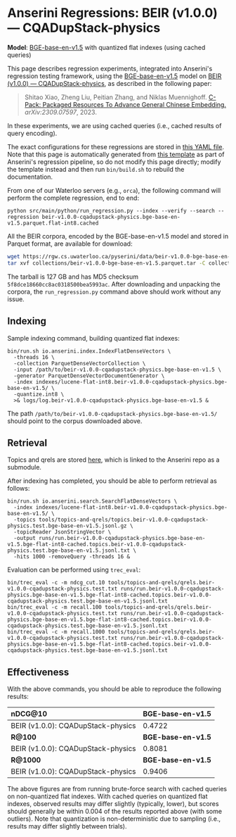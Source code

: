 # Anserini Regressions: BEIR (v1.0.0) &mdash; CQADupStack-physics

**Model**: [BGE-base-en-v1.5](https://huggingface.co/BAAI/bge-base-en-v1.5) with quantized flat indexes (using cached queries)

This page describes regression experiments, integrated into Anserini's regression testing framework, using the [BGE-base-en-v1.5](https://huggingface.co/BAAI/bge-base-en-v1.5) model on [BEIR (v1.0.0) &mdash; CQADupStack-physics](http://beir.ai/), as described in the following paper:

> Shitao Xiao, Zheng Liu, Peitian Zhang, and Niklas Muennighoff. [C-Pack: Packaged Resources To Advance General Chinese Embedding.](https://arxiv.org/abs/2309.07597) _arXiv:2309.07597_, 2023.

In these experiments, we are using cached queries (i.e., cached results of query encoding).

The exact configurations for these regressions are stored in [this YAML file](../../src/main/resources/regression/beir-v1.0.0-cqadupstack-physics.bge-base-en-v1.5.parquet.flat-int8.cached.yaml).
Note that this page is automatically generated from [this template](../../src/main/resources/docgen/templates/beir-v1.0.0-cqadupstack-physics.bge-base-en-v1.5.parquet.flat-int8.cached.template) as part of Anserini's regression pipeline, so do not modify this page directly; modify the template instead and then run `bin/build.sh` to rebuild the documentation.

From one of our Waterloo servers (e.g., `orca`), the following command will perform the complete regression, end to end:

```
python src/main/python/run_regression.py --index --verify --search --regression beir-v1.0.0-cqadupstack-physics.bge-base-en-v1.5.parquet.flat-int8.cached
```

All the BEIR corpora, encoded by the BGE-base-en-v1.5 model and stored in Parquet format, are available for download:

```bash
wget https://rgw.cs.uwaterloo.ca/pyserini/data/beir-v1.0.0-bge-base-en-v1.5.parquet.tar -P collections/
tar xvf collections/beir-v1.0.0-bge-base-en-v1.5.parquet.tar -C collections/
```

The tarball is 127 GB and has MD5 checksum `5f8dce18660cc8ac0318500bea5993ac`.
After downloading and unpacking the corpora, the `run_regression.py` command above should work without any issue.

## Indexing

Sample indexing command, building quantized flat indexes:

```
bin/run.sh io.anserini.index.IndexFlatDenseVectors \
  -threads 16 \
  -collection ParquetDenseVectorCollection \
  -input /path/to/beir-v1.0.0-cqadupstack-physics.bge-base-en-v1.5 \
  -generator ParquetDenseVectorDocumentGenerator \
  -index indexes/lucene-flat-int8.beir-v1.0.0-cqadupstack-physics.bge-base-en-v1.5/ \
  -quantize.int8 \
  >& logs/log.beir-v1.0.0-cqadupstack-physics.bge-base-en-v1.5 &
```

The path `/path/to/beir-v1.0.0-cqadupstack-physics.bge-base-en-v1.5/` should point to the corpus downloaded above.

## Retrieval

Topics and qrels are stored [here](https://github.com/castorini/anserini-tools/tree/master/topics-and-qrels), which is linked to the Anserini repo as a submodule.

After indexing has completed, you should be able to perform retrieval as follows:

```
bin/run.sh io.anserini.search.SearchFlatDenseVectors \
  -index indexes/lucene-flat-int8.beir-v1.0.0-cqadupstack-physics.bge-base-en-v1.5/ \
  -topics tools/topics-and-qrels/topics.beir-v1.0.0-cqadupstack-physics.test.bge-base-en-v1.5.jsonl.gz \
  -topicReader JsonStringVector \
  -output runs/run.beir-v1.0.0-cqadupstack-physics.bge-base-en-v1.5.bge-flat-int8-cached.topics.beir-v1.0.0-cqadupstack-physics.test.bge-base-en-v1.5.jsonl.txt \
  -hits 1000 -removeQuery -threads 16 &
```

Evaluation can be performed using `trec_eval`:

```
bin/trec_eval -c -m ndcg_cut.10 tools/topics-and-qrels/qrels.beir-v1.0.0-cqadupstack-physics.test.txt runs/run.beir-v1.0.0-cqadupstack-physics.bge-base-en-v1.5.bge-flat-int8-cached.topics.beir-v1.0.0-cqadupstack-physics.test.bge-base-en-v1.5.jsonl.txt
bin/trec_eval -c -m recall.100 tools/topics-and-qrels/qrels.beir-v1.0.0-cqadupstack-physics.test.txt runs/run.beir-v1.0.0-cqadupstack-physics.bge-base-en-v1.5.bge-flat-int8-cached.topics.beir-v1.0.0-cqadupstack-physics.test.bge-base-en-v1.5.jsonl.txt
bin/trec_eval -c -m recall.1000 tools/topics-and-qrels/qrels.beir-v1.0.0-cqadupstack-physics.test.txt runs/run.beir-v1.0.0-cqadupstack-physics.bge-base-en-v1.5.bge-flat-int8-cached.topics.beir-v1.0.0-cqadupstack-physics.test.bge-base-en-v1.5.jsonl.txt
```

## Effectiveness

With the above commands, you should be able to reproduce the following results:

| **nDCG@10**                                                                                                  | **BGE-base-en-v1.5**|
|:-------------------------------------------------------------------------------------------------------------|-----------|
| BEIR (v1.0.0): CQADupStack-physics                                                                           | 0.4722    |
| **R@100**                                                                                                    | **BGE-base-en-v1.5**|
| BEIR (v1.0.0): CQADupStack-physics                                                                           | 0.8081    |
| **R@1000**                                                                                                   | **BGE-base-en-v1.5**|
| BEIR (v1.0.0): CQADupStack-physics                                                                           | 0.9406    |

The above figures are from running brute-force search with cached queries on non-quantized flat indexes.
With cached queries on quantized flat indexes, observed results may differ slightly (typically, lower), but scores should generally be within 0.004 of the results reported above (with some outliers).
Note that quantization is non-deterministic due to sampling (i.e., results may differ slightly between trials).
